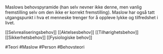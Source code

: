 Maslows behovspyramide (han selv nevner ikke denne, men vanlig fremstilling selv om den ikke er korrekt fremstilling). Maslow har også tatt utgangspunkt i hva et menneske trenger for å oppleve lykke og tilfredshet i livet. 

[[Selvrealiseringsbehov]]
[[Aktelsesbehov]]
[[Tilhørighetsbehov]]
[[Sikkerhetsbehov]]
[[Fysiologiske behov]]

#Teori #Maslow #Person #Behovsteori 

